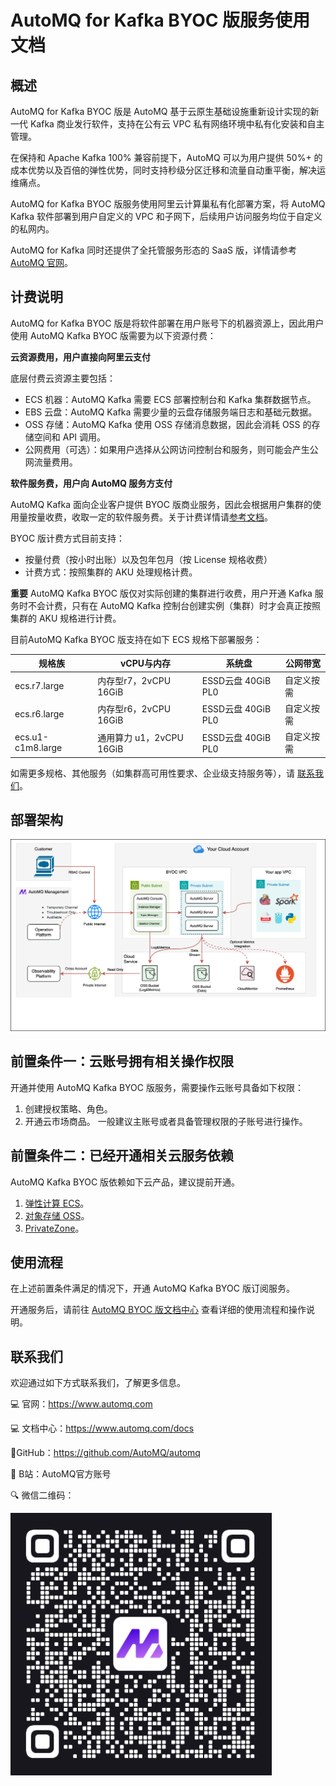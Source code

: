 # AutoMQ for Kafka BYOC 版服务使用文档

## 概述
AutoMQ for Kafka BYOC 版是 AutoMQ 基于云原生基础设施重新设计实现的新一代 Kafka 商业发行软件，支持在公有云 VPC 私有网络环境中私有化安装和自主管理。

在保持和 Apache Kafka 100% 兼容前提下，AutoMQ 可以为用户提供 50%+ 的成本优势以及百倍的弹性优势，同时支持秒级分区迁移和流量自动重平衡，解决运维痛点。

AutoMQ for Kafka BYOC 版服务使用阿里云计算巢私有化部署方案，将 AutoMQ Kafka 软件部署到用户自定义的 VPC 和子网下，后续用户访问服务均位于自定义的私网内。

AutoMQ for Kafka 同时还提供了全托管服务形态的 SaaS 版，详情请参考 [AutoMQ 官网](https://automq.com/)。

## 计费说明

AutoMQ for Kafka BYOC 版是将软件部署在用户账号下的机器资源上，因此用户使用 AutoMQ Kafka BYOC 版需要为以下资源付费：

**云资源费用，用户直接向阿里云支付**

底层付费云资源主要包括：
- ECS 机器：AutoMQ Kafka 需要 ECS 部署控制台和 Kafka 集群数据节点。
- EBS 云盘：AutoMQ Kafka 需要少量的云盘存储服务端日志和基础元数据。
- OSS 存储：AutoMQ Kafka 使用 OSS 存储消息数据，因此会消耗 OSS 的存储空间和 API 调用。
- 公网费用（可选）：如果用户选择从公网访问控制台和服务，则可能会产生公网流量费用。

**软件服务费，用户向 AutoMQ 服务方支付**

AutoMQ Kafka 面向企业客户提供 BYOC 版商业服务，因此会根据用户集群的使用量按量收费，收取一定的软件服务费。关于计费详情请[参考文档](https://docs.automq.com/zh/automq-cloud/subscriptions-and-billings/byoc-env-billings/billing-instructions-for-byoc)。

BYOC 版计费方式目前支持：

- 按量付费（按小时出账）以及包年包月（按 License 规格收费）
- 计费方式：按照集群的 AKU 处理规格计费。

**重要** AutoMQ Kafka BYOC 版仅对实际创建的集群进行收费，用户开通 Kafka 服务时不会计费，只有在 AutoMQ Kafka 控制台创建实例（集群）时才会真正按照集群的 AKU 规格进行计费。

目前AutoMQ Kafka BYOC 版支持在如下 ECS 规格下部署服务：

| 规格族           | vCPU与内存           | 系统盘 | 公网带宽 |
|---------------|-------------------| --- | --- |
| ecs.r7.large | 内存型r7，2vCPU 16GiB | ESSD云盘 40GiB PL0 | 自定义按需 |
| ecs.r6.large | 内存型r6，2vCPU 16GiB | ESSD云盘 40GiB PL0 | 自定义按需 |
| ecs.u1-c1m8.large | 通用算力 u1，2vCPU 16GiB | ESSD云盘 40GiB PL0 | 自定义按需 |

如需更多规格、其他服务（如集群高可用性要求、企业级支持服务等），请 [联系我们](https://automq.com/)。


## 部署架构
![部署架构](img.png)

## 前置条件一：云账号拥有相关操作权限
开通并使用 AutoMQ Kafka BYOC 版服务，需要操作云账号具备如下权限：
1. 创建授权策略、角色。
2. 开通云市场商品。
一般建议主账号或者具备管理权限的子账号进行操作。


## 前置条件二：已经开通相关云服务依赖
AutoMQ Kafka BYOC 版依赖如下云产品，建议提前开通。
1. [弹性计算 ECS](https://ecs.console.aliyun.com)。
2. [对象存储 OSS](https://oss.console.aliyun.com)。
4. [PrivateZone](https://dnsnext.console.aliyun.com)。

## 使用流程
在上述前置条件满足的情况下，开通 AutoMQ Kafka BYOC 版订阅服务。

开通服务后，请前往 [AutoMQ BYOC 版文档中心](https://docs.automq.com/zh/automq-cloud/getting-started/install-byoc-environment/alibaba-cloud) 查看详细的使用流程和操作说明。


## 联系我们
欢迎通过如下方式联系我们，了解更多信息。

💻 官网：https://www.automq.com

💻 文档中心：https://www.automq.com/docs

🌟GitHub：https://github.com/AutoMQ/automq

👀 B站：AutoMQ官方账号

🔍 微信二维码：

![二维码](qrcode.png)

